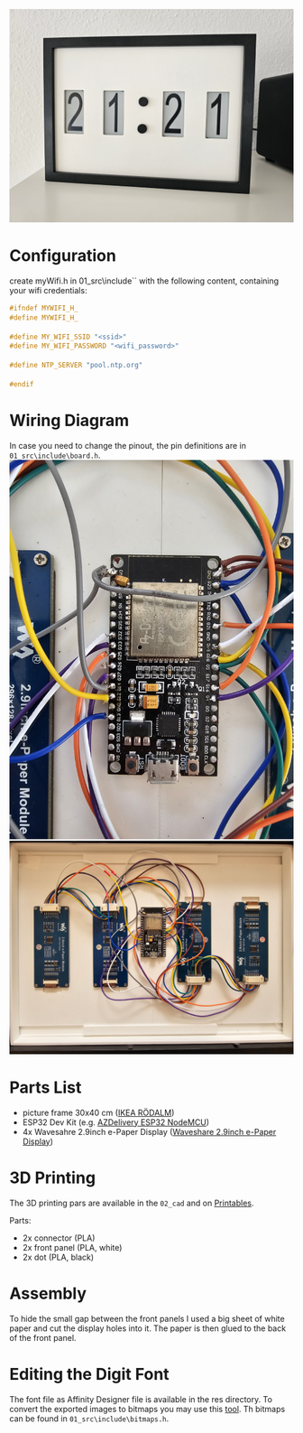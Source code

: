 ![Clock](00_doc/clock_4.jpg)

# Configuration

create myWifi.h in 01_src\include`` with the following content, containing your wifi credentials:

```cpp
#ifndef MYWIFI_H_
#define MYWIFI_H_

#define MY_WIFI_SSID "<ssid>"
#define MY_WIFI_PASSWORD "<wifi_password>"

#define NTP_SERVER "pool.ntp.org"

#endif
```

# Wiring Diagram
In case you need to change the pinout, the pin definitions are in `01_src\include\board.h`.
![Wiring Diagram](00_doc/wiring_1.jpg)
![Wiring Diagram](00_doc/wiring_2.jpg)



# Parts List
- picture frame 30x40 cm ([IKEA RÖDALM](https://www.ikea.com/de/de/p/roedalm-rahmen-schwarz-20548918/))
- ESP32 Dev Kit (e.g. [AZDelivery ESP32 NodeMCU](https://www.az-delivery.de/en/products/esp32-developmentboard))
- 4x Wavesahre 2.9inch e-Paper Display ([Waveshare 2.9inch e-Paper Display](https://www.waveshare.com/wiki/2.9inch_e-Paper_Module))

# 3D Printing

The 3D printing pars are available in the `02_cad` and on [Printables](https://www.printables.com/model/1162687/).

Parts:
- 2x connector (PLA)
- 2x front panel (PLA, white)
- 2x dot (PLA, black)

# Assembly
To hide the small gap between the front panels I used a big sheet of white paper and cut the display holes into it. The paper is then glued to the back of the front panel.

# Editing the Digit Font

The font file as Affinity Designer file is available in the res directory. To convert the exported images to bitmaps you may use this [tool](https://javl.github.io/image2cpp/). Th bitmaps can be found in `01_src\include\bitmaps.h`.